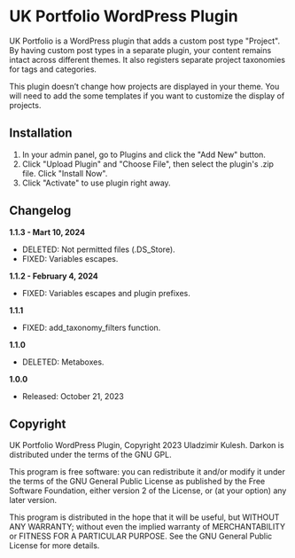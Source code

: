 # UK Portfolio WordPress Plugin

UK Portfolio is a WordPress plugin that adds a custom post type "Project". By having custom post types in a separate plugin, your content remains intact across different themes. It also registers separate project taxonomies for tags and categories.

This plugin doesn’t change how projects are displayed in your theme. You will need to add the some templates if you want to customize the display of projects.

## Installation

1. In your admin panel, go to Plugins and click the "Add New" button.
2. Click "Upload Plugin" and "Choose File", then select the plugin's .zip file. Click "Install Now".
3. Click "Activate" to use plugin right away.

## Changelog

**1.1.3 - Mart 10, 2024**
* DELETED: Not permitted files (.DS_Store).
* FIXED: Variables escapes.

**1.1.2 - February 4, 2024**
* FIXED: Variables escapes and plugin prefixes.

**1.1.1**
* FIXED: add_taxonomy_filters function.

**1.1.0**
* DELETED: Metaboxes.

**1.0.0**
* Released: October 21, 2023

## Copyright

UK Portfolio WordPress Plugin, Copyright 2023 Uladzimir Kulesh.
Darkon is distributed under the terms of the GNU GPL.

This program is free software: you can redistribute it and/or modify
it under the terms of the GNU General Public License as published by
the Free Software Foundation, either version 2 of the License, or
(at your option) any later version.

This program is distributed in the hope that it will be useful,
but WITHOUT ANY WARRANTY; without even the implied warranty of
MERCHANTABILITY or FITNESS FOR A PARTICULAR PURPOSE. See the
GNU General Public License for more details.
